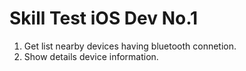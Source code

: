 # Skill Test iOS Dev No.1
1. Get list nearby devices having bluetooth connetion.
2. Show details device information.
